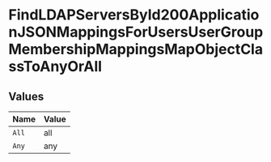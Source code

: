 # FindLDAPServersById200ApplicationJSONMappingsForUsersUserGroupMembershipMappingsMapObjectClassToAnyOrAll


## Values

| Name  | Value |
| ----- | ----- |
| `All` | all   |
| `Any` | any   |
